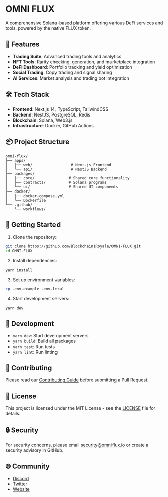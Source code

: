 # OMNI FLUX

A comprehensive Solana-based platform offering various DeFi services and tools, powered by the native FLUX token.

## 🚀 Features

- **Trading Suite**: Advanced trading tools and analytics
- **NFT Tools**: Rarity checking, generation, and marketplace integration
- **DeFi Dashboard**: Portfolio tracking and yield optimization
- **Social Trading**: Copy trading and signal sharing
- **AI Services**: Market analysis and trading bot integration

## 🛠 Tech Stack

- **Frontend**: Next.js 14, TypeScript, TailwindCSS
- **Backend**: NestJS, PostgreSQL, Redis
- **Blockchain**: Solana, Web3.js
- **Infrastructure**: Docker, GitHub Actions

## 📦 Project Structure

```
omni-flux/
├── apps/
│   ├── web/                 # Next.js Frontend
│   └── api/                 # NestJS Backend
├── packages/
│   ├── core/               # Shared core functionality
│   ├── contracts/          # Solana programs
│   └── ui/                 # Shared UI components
├── docker/
│   ├── docker-compose.yml
│   └── Dockerfile
└── .github/
    └── workflows/
```

## 🚀 Getting Started

1. Clone the repository:
```bash
git clone https://github.com/Blockchain1Royale/OMNI-FLUX.git
cd OMNI-FLUX
```

2. Install dependencies:
```bash
yarn install
```

3. Set up environment variables:
```bash
cp .env.example .env.local
```

4. Start development servers:
```bash
yarn dev
```

## 🔧 Development

- `yarn dev`: Start development servers
- `yarn build`: Build all packages
- `yarn test`: Run tests
- `yarn lint`: Run linting

## 📝 Contributing

Please read our [Contributing Guide](CONTRIBUTING.md) before submitting a Pull Request.

## 📄 License

This project is licensed under the MIT License - see the [LICENSE](LICENSE) file for details.

## 🔒 Security

For security concerns, please email security@omniflux.io or create a security advisory in GitHub.

## 🌐 Community

- [Discord](https://discord.gg/omniflux)
- [Twitter](https://twitter.com/omniflux)
- [Website](https://omniflux.io) 